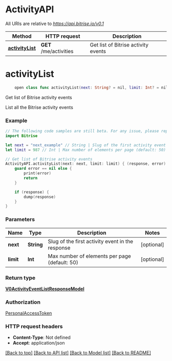 # ActivityAPI

All URIs are relative to *https://api.bitrise.io/v0.1*

Method | HTTP request | Description
------------- | ------------- | -------------
[**activityList**](ActivityAPI.md#activitylist) | **GET** /me/activities | Get list of Bitrise activity events


# **activityList**
```swift
    open class func activityList(next: String? = nil, limit: Int? = nil, completion: @escaping (_ data: V0ActivityEventListResponseModel?, _ error: Error?) -> Void)
```

Get list of Bitrise activity events

List all the Bitrise activity events

### Example 
```swift
// The following code samples are still beta. For any issue, please report via http://github.com/OpenAPITools/openapi-generator/issues/new
import Bitrise

let next = "next_example" // String | Slug of the first activity event in the response (optional)
let limit = 987 // Int | Max number of elements per page (default: 50) (optional)

// Get list of Bitrise activity events
ActivityAPI.activityList(next: next, limit: limit) { (response, error) in
    guard error == nil else {
        print(error)
        return
    }

    if (response) {
        dump(response)
    }
}
```

### Parameters

Name | Type | Description  | Notes
------------- | ------------- | ------------- | -------------
 **next** | **String** | Slug of the first activity event in the response | [optional] 
 **limit** | **Int** | Max number of elements per page (default: 50) | [optional] 

### Return type

[**V0ActivityEventListResponseModel**](V0ActivityEventListResponseModel.md)

### Authorization

[PersonalAccessToken](../README.md#PersonalAccessToken)

### HTTP request headers

 - **Content-Type**: Not defined
 - **Accept**: application/json

[[Back to top]](#) [[Back to API list]](../README.md#documentation-for-api-endpoints) [[Back to Model list]](../README.md#documentation-for-models) [[Back to README]](../README.md)

